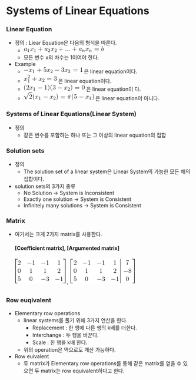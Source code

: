 # Systems of Linear Equations
### Linear Equation
* 정의 : Liear Equation은 다음의 형식을 따른다.
    * ![Linear Equation Error](https://github.com/kaonmir/Linear-algebra/blob/master/Image/01/LinearEquation.gif)
    * 모든 변수 x의 차수는 1이여야 한다.
* Example
    * ![Linear Equation Error](https://github.com/kaonmir/Linear-algebra/blob/master/Image/01/LinearEquation_ex1.gif) 은 linear equation이다.
    * ![Linear Equation Error](https://github.com/kaonmir/Linear-algebra/blob/master/Image/01/LinearEquation_ex2.gif) 은 linear equation이다.
    * ![Linear Equation Error](https://github.com/kaonmir/Linear-algebra/blob/master/Image/01/LinearEquation_ex3.gif) 은 linear equation이 다.
    * ![Linear Equation Error](https://github.com/kaonmir/Linear-algebra/blob/master/Image/01/LinearEquation_ex4.gif) 은 linear equation이 아니다.
### Systems of Linear Equations(Linear System)
* 정의
    * 같은 변수를 포함하는 하나 또는 그 이상의 linear equation의 집합
### Solution sets
* 정의
    * The solution set of a linear system은 Linear System의 가능한 모든 해의 집합이다.
* solution sets의 3가지 종류
    * No Solution -> System is Inconsistent
    * Exactly one solution -> System is Consistent
    * Infinitely many solutions -> System is Consistent
### Matrix
* 여기서는 크게 2가지 matrix를 사용한다.
    #### [Coefficient matrix], [Argumented matrix]
    ###### ![Coefficient matrix](https://github.com/kaonmir/Linear-algebra/blob/master/Image/01/Coefficient%20matrix.gif) , ![Argumented matrix](https://github.com/kaonmir/Linear-algebra/blob/master/Image/01/Argumented%20matrix.gif)
### Row euqivalent
* Elementary row operations
    * linear systems를 풀기 위해 3가지 연산을 한다.
        * Replacement : 한 행에 다른 행의 k배를 더한다.
        * Interchange : 두 행을 바꾼다.
        * Scale : 한 행을 k배 한다.
    * 위의 operation은 역으로도 계산 가능하다.
* Row euivalent
    * 두 matrix가 Elementary row operations를 통해 같은 matrix를 얻을 수 있으면 두 matrix는 row equivalent하다고 한다.
    
